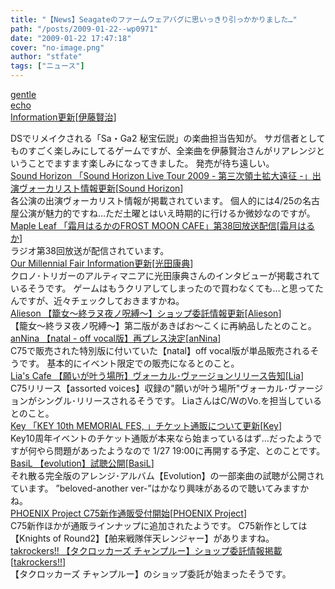 ```yaml
---
title: "【News】Seagateのファームウェアバグに思いっきり引っかかりました…"
path: "/posts/2009-01-22--wp0971"
date: "2009-01-22 17:47:18"
cover: "no-image.png"
author: "stfate"
tags: ["ニュース"]
---
```


<style type="text/css">
<!--
p {white-space: pre-wrap};
-->
</style>

<a class="topics" href="http://www.gentleecho.net/" target="_blank">gentle echo Information更新</a><span class="junre">[<a href="http://www.gentleecho.net/" target="_blank">伊藤賢治</a>]</span>
<div class="news">DSでリメイクされる「Sa・Ga2 秘宝伝説」の楽曲担当告知が。
サガ信者としてものすごく楽しみにしてるゲームですが、全楽曲を伊藤賢治さんがリアレンジということでますます楽しみになってきました。
発売が待ち遠しい。</div>
<a class="topics" href="http://www.soundhorizon.com/information/live.html" target="_blank">Sound Horizon 「Sound Horizon Live Tour 2009 - 第三次領土拡大遠征 -」出演ヴォーカリスト情報更新</a><span class="junre">[<a href="http://sound-horizon.net/" target="_blank">Sound Horizon</a>]</span>
<div class="news">各公演の出演ヴォーカリスト情報が掲載されています。
個人的には4/25の名古屋公演が魅力的ですね…ただ土曜とはいえ時期的に行けるか微妙なのですが。</div>
<a class="topics" href="http://www.timerocket.co.jp/fmc/" target="_blank">Maple Leaf 「霜月はるかのFROST MOON CAFE」第38回放送配信</a><span class="junre">[<a href="http://shimotsukin.com/" target="_blank">霜月はるか</a>]</span>
<div class="news">ラジオ第38回放送が配信されています。</div>
<a class="topics" href="http://www.procyon-studio.com/info/info.html" target="_blank">Our Millennial Fair Information更新</a><span class="junre">[<a href="http://www.procyon-studio.com/" target="_blank">光田康典</a>]</span>
<div class="news">クロノ･トリガーのアルティマニアに光田康典さんのインタビューが掲載されているそうです。
ゲームはもうクリアしてしまったので買わなくても…と思ってたんですが、近々チェックしておきますかね。</div>
<a class="topics" href="http://www.alieson.net/html/" target="_blank">Alieson 【籠女～終ラヌ夜ノ呪縛～】ショップ委託情報更新</a><span class="junre">[<a href="http://www.alieson.net/html/" target="_blank">Alieson</a>]</span>
<div class="news">【籠女～終ラヌ夜ノ呪縛～】第二版があきばお～こくに再納品したとのこと。</div>
<a class="topics" href="http://www.voltagenation.com/annina/" target="_blank">anNina 【natal - off vocal版】再プレス決定</a><span class="junre">[<a href="http://www.voltagenation.com/annina/" target="_blank">anNina</a>]</span>
<div class="news">C75で販売された特別版に付いていた【natal】off vocal版が単品販売されるそうです。
基本的にイベント限定での販売になるとのこと。</div>
<a class="topics" href="http://blog.lias-cafe.com/" target="_blank">Lia's Cafe 【願いが叶う場所】ヴォーカル･ヴァージョンリリース告知</a><span class="junre">[<a href="http://www.lias-cafe.com/" target="_blank">Lia</a>]</span>
<div class="news">C75リリース【assorted voices】収録の"願いが叶う場所"ヴォーカル･ヴァージョンがシングル･リリースされるそうです。
LiaさんはC/WのVo.を担当しているとのこと。</div>
<a class="topics" href="http://www.product.co.jp/tsuhan/2009live/start.html" target="_blank">Key 「KEY 10th MEMORIAL FES, 」チケット通販について更新</a><span class="junre">[<a href="http://key.visualarts.gr.jp/" target="_blank">Key</a>]</span>
<div class="news">Key10周年イベントのチケット通販が本来なら始まっているはず…だったようですが何やら問題があったようなので
1/27 19:00に再開する予定、とのことです。</div>
<a class="topics" href="" target="_blank">BasiL 【evolution】試聴公開</a><span class="junre">[<a href="http://www.basil-soft.jp/" target="_blank">BasiL</a>]</span>
<div class="news">それ散る完全版のアレンジ･アルバム【Evolution】の一部楽曲の試聴が公開されています。
”beloved-another ver-”はかなり興味があるので聴いてみますかね。</div>
<a class="topics" href="http://www.p-pr.info/" target="_blank">PHOENIX Project C75新作通販受付開始</a><span class="junre">[<a href="http://www.p-pr.info/" target="_blank">PHOENIX Project</a>]</span>
<div class="news">C75新作ほかが通販ラインナップに追加されたようです。
C75新作としては【Knights of Round2】【舶来戦隊伴天レンジャー】がありますね。</div>
<a class="topics" href="http://takrockers.com/index.html" target="_blank">takrockers!! 【タクロッカーズ チャンプルー】ショップ委託情報掲載</a><span class="junre">[<a href="http://takrockers.com/index.html" target="_blank">takrockers!!</a>]</span>
<div class="news">【タクロッカーズ チャンプルー】のショップ委託が始まったそうです。</div>
